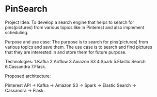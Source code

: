 # PinSearch

Project Idea:
To develop a search engine that helps to search for pins(pictures) from various topics like in Pinterest and also implement scheduling.

Purpose and use case:
The purpose is to search for pins(pictures) from various topics and save them. The use case is to search and find pictures that they are interested in and store them for future purpose.

Technologies:
1.Kafka
2.Airflow
3.Amazon S3
4.Spark
5.Elastic Search
6.Cassandra 
7.Flask.

Proposed architecture:

Pinterest API -> Kafka -> Amazon S3 -> Spark -> Elastic Search -> Cassandra -> Flask.



